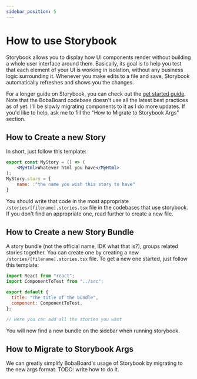 ```yaml
---
sidebar_position: 5
---
```


# How to use Storybook

Storybook allows you to display how UI components render without building a whole user interface around them. Basically, its goal is to help you test that each element of your UI is working in isolation, without any business logic surrounding it. Whenever you make edits to a file and save, Storybook automatically refreshes and shows you the changes.

For a longer guide on Storybook, you can check out the [get started guide](https://storybook.js.org/docs/react/get-started/whats-a-story). Note that the BobaBoard codebase doesn't use all the latest best practices as of yet. I'll be slowly migrating components to it as I do more updates. If you'd like to help, ask me to fill the "How to Migrate to Storybook Args" section.

## How to Create a new Story

In short, just follow this template:

```jsx
export const MyStory = () => (
	<MyHtml>Whatever html you have</MyHtml>
);
MyStory.story = {
	name: :"the name you wish this story to have"
}
```

You should write that code in the most appropriate `/stories/[filename].stories.tsx` file in the codebases that use storybook. If you don't find an appropriate one, read further to create a new file.

## How to Create a new Story Bundle

A story bundle (not the official name, IDK what that is?), groups related stories together. You can create one by creating a new `/stories/[filename].stories.tsx` file. To get a new one started, just follow this template:

```jsx
import React from "react";
import ComponentToTest from "../src";

export default {
  title: "The title of the bundle",
  component: ComponentToTest,
};

// Here you can add all the stories you want
```

You will now find a new bundle on the sidebar when running storybook.

## How to Migrate to Storybook Args

We can greatly simplify BobaBoard's usage of Storybook by migrating to the new args format. TODO: write how to do it.
